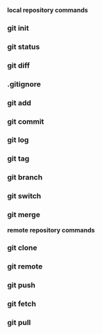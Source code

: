 **local repository commands**
### git init
### git status
### git diff
### .gitignore 
### git add
### git commit
### git log
### git tag
### git branch
### git switch
### git merge
**remote repository commands**
### git clone
### git remote
### git push
### git fetch
### git pull